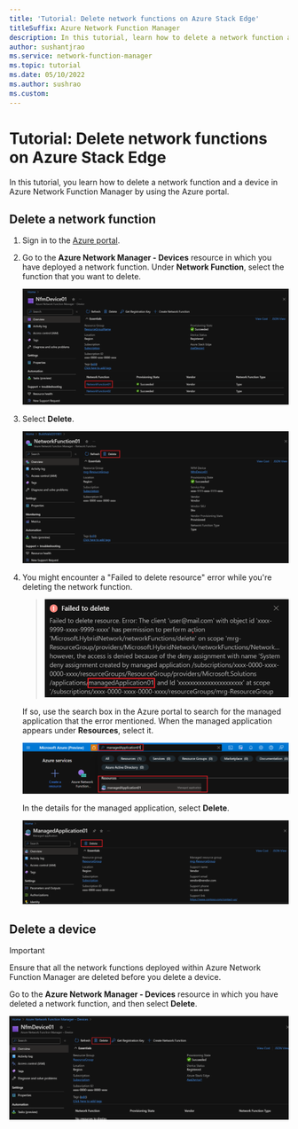 ```yaml
---
title: 'Tutorial: Delete network functions on Azure Stack Edge'
titleSuffix: Azure Network Function Manager
description: In this tutorial, learn how to delete a network function as a managed application.
author: sushantjrao
ms.service: network-function-manager
ms.topic: tutorial
ms.date: 05/10/2022
ms.author: sushrao
ms.custom: 
---
```

# Tutorial: Delete network functions on Azure Stack Edge

In this tutorial, you learn how to delete a network function and a device in Azure Network Function Manager by using the Azure portal. 


## Delete a network function

1. Sign in to the [Azure portal](https://portal.azure.com).

1. Go to the **Azure Network Manager - Devices** resource in which you have deployed a network function. Under **Network Function**, select the function that you want to delete.
 
   ![Screenshot that shows how to select a network function.](media/delete-functions/select-network-function.png)

1. Select **Delete**.
 
   ![Screenshot that shows how to delete a network function.](media/delete-functions/delete-network-function.png)

1. You might encounter a "Failed to delete resource" error while you're deleting the network function.

   > ![Screenshot that shows an error for failure to delete a resource.](media/delete-functions/failed-to-delete.png)
   
   If so, use the search box in the Azure portal to search for the managed application that the error mentioned. When the managed application appears under **Resources**, select it.
 
   ![Screenshot that shows searching for a managed application.](media/delete-functions/managed-application.png)

   In the details for the managed application, select **Delete**.
 
   ![Screenshot that shows the button for deleting a managed application.](media/delete-functions/delete-managed-application.png)

## Delete a device

> [!IMPORTANT] 
> Ensure that all the network functions deployed within Azure Network Function Manager are deleted before you delete a device.

Go to the **Azure Network Manager - Devices** resource in which you have deleted a network function, and then select **Delete**.
 
![Screenshot that shows the button for deleting a device.](media/delete-functions/delete-network-function-manager.png)
